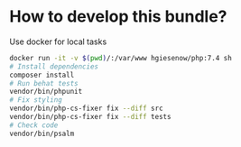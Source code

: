 # How to develop this bundle?

Use docker for local tasks
```bash
docker run -it -v $(pwd)/:/var/www hgiesenow/php:7.4 sh
# Install dependencies
composer install
# Run behat tests
vendor/bin/phpunit
# Fix styling
vendor/bin/php-cs-fixer fix --diff src
vendor/bin/php-cs-fixer fix --diff tests
# Check code
vendor/bin/psalm
```
